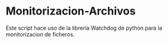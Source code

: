# Monitorizacion-Archivos
Este script hace uso de la libreria Watchdog de python para la monitorizacion de ficheros.

